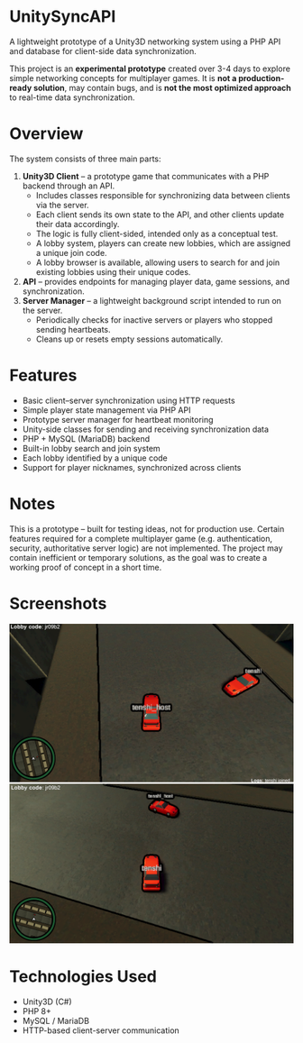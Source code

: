 # UnitySyncAPI
A lightweight prototype of a Unity3D networking system using a PHP API and database for client-side data synchronization.

This project is an **experimental prototype** created over 3-4 days to explore simple networking concepts for multiplayer games.
It is **not a production-ready solution**, may contain bugs, and is **not the most optimized approach** to real-time data synchronization.

# Overview
The system consists of three main parts:
1. **Unity3D Client** – a prototype game that communicates with a PHP backend through an API.
    - Includes classes responsible for synchronizing data between clients via the server.
    - Each client sends its own state to the API, and other clients update their data accordingly.
    - The logic is fully client-sided, intended only as a conceptual test.
    - A lobby system, players can create new lobbies, which are assigned a unique join code.
    - A lobby browser is available, allowing users to search for and join existing lobbies using their unique codes.
2. **API** – provides endpoints for managing player data, game sessions, and synchronization.
3. **Server Manager** – a lightweight background script intended to run on the server.
    - Periodically checks for inactive servers or players who stopped sending heartbeats.
    - Cleans up or resets empty sessions automatically.

# Features
  - Basic client–server synchronization using HTTP requests
  - Simple player state management via PHP API
  - Prototype server manager for heartbeat monitoring
  - Unity-side classes for sending and receiving synchronization data
  - PHP + MySQL (MariaDB) backend
  - Built-in lobby search and join system
  - Each lobby identified by a unique code
  - Support for player nicknames, synchronized across clients

# Notes
This is a prototype – built for testing ideas, not for production use.
Certain features required for a complete multiplayer game (e.g. authentication, security, authoritative server logic) are not implemented.
The project may contain inefficient or temporary solutions, as the goal was to create a working proof of concept in a short time.

# Screenshots
![Screenshot1](https://github.com/tenshi64/UnitySyncAPI/blob/main/screenshots/screenshot1.png)
![Screenshot2](https://github.com/tenshi64/UnitySyncAPI/blob/main/screenshots/screenshot2.png)

# Technologies Used
- Unity3D (C#)
- PHP 8+
- MySQL / MariaDB
- HTTP-based client-server communication
